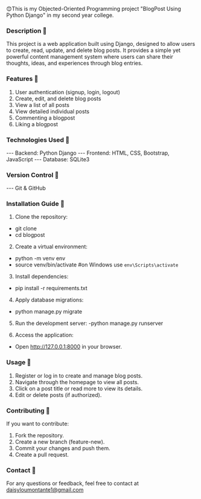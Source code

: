 😊This is my Objected-Oriented Programming project "BlogPost Using Python Django" in my second year college.

### Description 🤍
This project is a web application built using Django, designed to allow users to create, read, update, and delete blog posts. 
It provides a simple yet powerful content management system where users can share their thoughts, ideas, and experiences through blog entries.

### Features 🤍
1. User authentication (signup, login, logout)
2. Create, edit, and delete blog posts
3. View a list of all posts
4. View detailed individual posts
5. Commenting a blogpost
6. Liking a blogpost

### Technologies Used 🤍
--- Backend: Python Django
--- Frontend: HTML, CSS, Bootstrap, JavaScript
--- Database: SQLite3

### Version Control 🤍
--- Git & GitHub

### Installation Guide 🤍
1. Clone the repository:
- git clone <your-repo-url>
- cd blogpost

2. Create a virtual environment:
- python -m venv env
- source venv/bin/activate  #on Windows use `env\Scripts\activate`

3. Install dependencies:
- pip install -r requirements.txt

4. Apply database migrations:
- python manage.py migrate

5. Run the development server:
-python manage.py runserver

6. Access the application:
- Open http://127.0.0.1:8000 in your browser.

### Usage 🤍
1. Register or log in to create and manage blog posts.
2. Navigate through the homepage to view all posts.
3. Click on a post title or read more to view its details.
4. Edit or delete posts (if authorized).

### Contributing 🤍
If you want to contribute:
1. Fork the repository.
2. Create a new branch (feature-new).
3. Commit your changes and push them.
4. Create a pull request.

### Contact 🤍
For any questions or feedback, feel free to contact at daisyloumontante1@gmail.com
